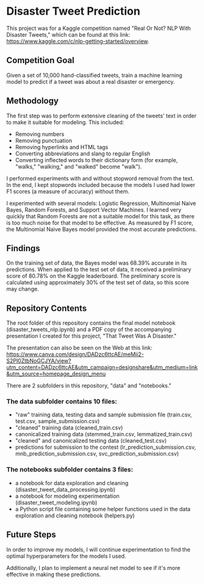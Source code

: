 # Disaster Tweet Prediction

This project was for a Kaggle competition named "Real Or Not? NLP With Disaster Tweets," which can be found at this link: https://www.kaggle.com/c/nlp-getting-started/overview.

## Competition Goal
Given a set of 10,000 hand-classified tweets, train a machine learning model to predict if a tweet was about a real disaster or emergency.

## Methodology
The first step was to perform extensive cleaning of the tweets' text in order to make it suitable for modeling.
This included:
* Removing numbers
* Removing punctuation
* Removing hyperlinks and HTML tags
* Converting abbreviations and slang to regular English
* Converting inflected words to their dictionary form (for example, "walks," "walking," and "walked" become "walk").

I performed experiments with and without stopword removal from the text. In the end, I kept stopwords included because the models I used had lower F1 scores (a measure of accuracy) without them.

I experimented with several models: Logistic Regression, Multinomial Naive Bayes, Random Forests, and Support Vector Machines. I learned very quickly that Random Forests are not a suitable model for this task, as there is too much noise for that model to be effective. As measured by F1 score, the Multinomial Naive Bayes model provided the most accurate predictions.

## Findings
On the training set of data, the Bayes model was 68.39% accurate in its predictions. When applied to the test set of data, it received a preliminary score of 80.78% on the Kaggle leaderboard. The preliminary score is calculated using approximately 30% of the test set of data, so this score may change.

## Repository Contents
The root folder of this repository contains the final model notebook (disaster_tweets_nlp.ipynb) and a PDF copy of the accompanying presentation I created for this project, "That Tweet Was A Disaster."

The presentation can also be seen on the Web at this link: https://www.canva.com/design/DADzc6ttcAE/meMii2-S2Pl0ZtbNoGCJYA/view?utm_content=DADzc6ttcAE&utm_campaign=designshare&utm_medium=link&utm_source=homepage_design_menu

There are 2 subfolders in this repository, "data" and "notebooks."

### The data subfolder contains 10 files:
* "raw" training data, testing data and sample submission file (train.csv, test.csv, sample_submission.csv)
* "cleaned" training data (cleaned_train.csv)
* canonicalized training data (stemmed_train.csv, lemmatized_train.csv)
* "cleaned" and canonicalized testing data (cleaned_test.csv)
* predictions for submission to the contest (lr_prediction_submission.csv, mnb_prediction_submission.csv, svc_prediction_submission.csv)

### The notebooks subfolder contains 3 files:
* a notebook for data exploration and cleaning (disaster_tweet_data_processing.ipynb)
* a notebook for modeling experimentation (disaster_tweet_modeling.ipynb)
* a Python script file containing some helper functions used in the data exploration and cleaning notebook (helpers.py)

## Future Steps
In order to improve my models, I will continue experimentation to find the optimal hyperparameters for the models I used.

Additionally, I plan to implement a neural net model to see if it's more effective in making these predictions.
